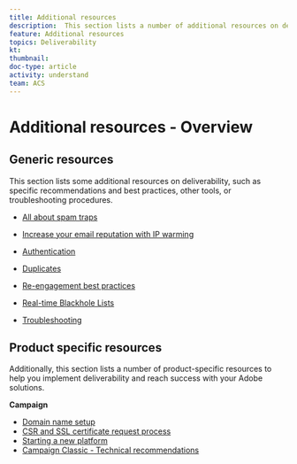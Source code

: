 ```yaml
---
title: Additional resources
description:  This section lists a number of additional resources on deliverability.
feature: Additional resources
topics: Deliverability
kt: 
thumbnail: 
doc-type: article
activity: understand
team: ACS
---
```


# Additional resources - Overview

## Generic resources

This section lists some additional resources on deliverability, such as specific recommendations and best practices, other tools, or troubleshooting procedures.

* [All about spam traps](../../help/additional-resources/all-about-spam-traps.md)
* [Increase your email reputation with IP warming](../../help/additional-resources/increase-reputation-with-ip-warming.md)
* [Authentication](../../help/additional-resources/authentication.md)
* [Duplicates](../../help/additional-resources/duplicates.md)
* [Re-engagement best practices](../../help/additional-resources/re-engagement.md)
* [Real-time Blackhole Lists](../../help/additional-resources/blocklist-databases.md)
* [Troubleshooting](../../help/additional-resources/troubleshooting.md)

    <!--
    [IP Certification](../../help/additional-resources/ip-certification.md)
    [Third-party monitoring tools](../../help/additional-resources/third-party-monitoring-tools.md)-->

## Product specific resources

Additionally, this section lists a number of product-specific resources to help you implement deliverability and reach success with your Adobe solutions.

**Campaign**

* [Domain name setup](../../help/additional-resources/ac-domain-name-setup.md)
* [CSR and SSL certificate request process](../../help/additional-resources/ac-ssl-certificate-request.md)
* [Starting a new platform](../../help/additional-resources/ac-starting-new-platform.md)
* [Campaign Classic - Technical recommendations](../../help/additional-resources/acc-technical-recommendations.md)